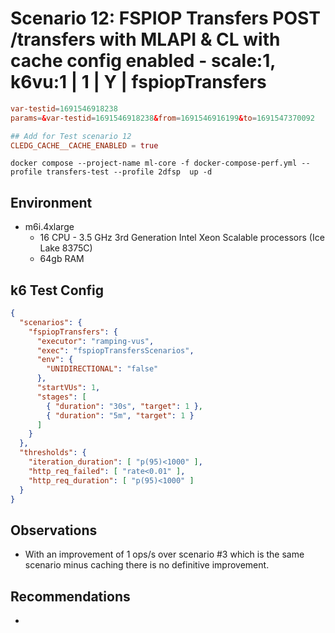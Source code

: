 # Scenario 12: FSPIOP Transfers POST /transfers with MLAPI & CL with cache config enabled - scale:1, k6vu:1 | 1 | Y | fspiopTransfers

```conf
var-testid=1691546918238
params=&var-testid=1691546918238&from=1691546916199&to=1691547370092

## Add for Test scenario 12
CLEDG_CACHE__CACHE_ENABLED = true
```

```
docker compose --project-name ml-core -f docker-compose-perf.yml --profile transfers-test --profile 2dfsp  up -d
```

## Environment

- m6i.4xlarge
  - 16 CPU - 3.5 GHz 3rd Generation Intel Xeon Scalable processors (Ice Lake 8375C)
  - 64gb RAM

## k6 Test Config

```json
{
  "scenarios": {
    "fspiopTransfers": {
      "executor": "ramping-vus",
      "exec": "fspiopTransfersScenarios",
      "env": {
        "UNIDIRECTIONAL": "false"
      },
      "startVUs": 1,
      "stages": [
        { "duration": "30s", "target": 1 },
        { "duration": "5m", "target": 1 }
      ]
    }
  },
  "thresholds": {
    "iteration_duration": [ "p(95)<1000" ],
    "http_req_failed": [ "rate<0.01" ],
    "http_req_duration": [ "p(95)<1000" ]
  }
}
```

## Observations

- With an improvement of 1 ops/s over scenario #3 which is the same scenario minus caching there is no definitive improvement.

## Recommendations

-
